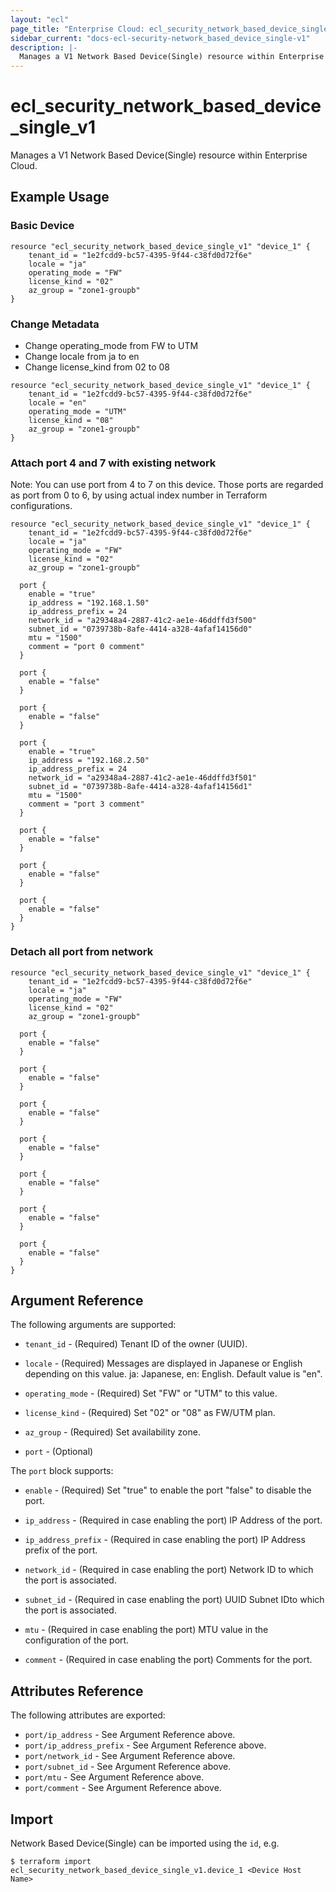 ```yaml
---
layout: "ecl"
page_title: "Enterprise Cloud: ecl_security_network_based_device_single_v1"
sidebar_current: "docs-ecl-security-network_based_device_single-v1"
description: |-
  Manages a V1 Network Based Device(Single) resource within Enterprise Cloud.
---
```


# ecl\_security\_network\_based\_device\_single\_v1

Manages a V1 Network Based Device(Single) resource within Enterprise Cloud.

## Example Usage

### Basic Device

```hcl
resource "ecl_security_network_based_device_single_v1" "device_1" {
	tenant_id = "1e2fcdd9-bc57-4395-9f44-c38fd0d72f6e"
	locale = "ja"
	operating_mode = "FW"
	license_kind = "02"
	az_group = "zone1-groupb"
}
```

### Change Metadata

- Change operating_mode from FW to UTM
- Change locale from ja to en
- Change license_kind from 02 to 08

```hcl
resource "ecl_security_network_based_device_single_v1" "device_1" {
	tenant_id = "1e2fcdd9-bc57-4395-9f44-c38fd0d72f6e"
	locale = "en"
	operating_mode = "UTM"
	license_kind = "08"
	az_group = "zone1-groupb"
}
```

### Attach port 4 and 7 with existing network

Note: You can use port from 4 to 7 on this device.
  Those ports are regarded as port from 0 to 6,
  by using actual index number in Terraform configurations.

```hcl
resource "ecl_security_network_based_device_single_v1" "device_1" {
	tenant_id = "1e2fcdd9-bc57-4395-9f44-c38fd0d72f6e"
	locale = "ja"
	operating_mode = "FW"
	license_kind = "02"
	az_group = "zone1-groupb"

  port {
    enable = "true"
    ip_address = "192.168.1.50"
    ip_address_prefix = 24
    network_id = "a29348a4-2887-41c2-ae1e-46ddffd3f500"
    subnet_id = "0739738b-8afe-4414-a328-4afaf14156d0"
    mtu = "1500"
    comment = "port 0 comment"
  }

  port {
    enable = "false"
  }

  port {
    enable = "false"
  }
  
  port {
    enable = "true"
    ip_address = "192.168.2.50"
    ip_address_prefix = 24
    network_id = "a29348a4-2887-41c2-ae1e-46ddffd3f501"
    subnet_id = "0739738b-8afe-4414-a328-4afaf14156d1"
    mtu = "1500"
    comment = "port 3 comment"
  }

  port {
    enable = "false"
  }

  port {
    enable = "false"
  }

  port {
    enable = "false"
  }
}
```

### Detach all port from network

```hcl
resource "ecl_security_network_based_device_single_v1" "device_1" {
	tenant_id = "1e2fcdd9-bc57-4395-9f44-c38fd0d72f6e"
	locale = "ja"
	operating_mode = "FW"
	license_kind = "02"
	az_group = "zone1-groupb"

  port {
    enable = "false"
  }

  port {
    enable = "false"
  }

  port {
    enable = "false"
  }
  
  port {
    enable = "false"
  }

  port {
    enable = "false"
  }

  port {
    enable = "false"
  }

  port {
    enable = "false"
  }
}
```

## Argument Reference

The following arguments are supported:

* `tenant_id` - (Required) Tenant ID of the owner (UUID).

* `locale` - (Required) Messages are displayed in Japanese or English depending on this value.
  ja: Japanese, en: English. Default value is "en".

* `operating_mode` - (Required) 	Set "FW" or "UTM" to this value.

* `license_kind` - (Required) Set "02" or "08" as FW/UTM plan.

* `az_group` - (Required) Set availability zone.

* `port` - (Optional)

The `port` block supports:

* `enable` - (Required) 
  	Set "true" to enable the port "false" to disable the port.

* `ip_address` - (Required in case enabling the port) IP Address of the port.

* `ip_address_prefix` - (Required in case enabling the port) IP Address prefix of the port.

* `network_id` - (Required in case enabling the port) Network ID to which the port is associated.

* `subnet_id` - (Required in case enabling the port) UUID	Subnet IDto which the port is associated.

* `mtu` - (Required in case enabling the port) MTU value in the configuration of the port.

* `comment` - (Required in case enabling the port) Comments for the port.


## Attributes Reference

The following attributes are exported:

* `port/ip_address` - See Argument Reference above.
* `port/ip_address_prefix` - See Argument Reference above.
* `port/network_id` - See Argument Reference above.
* `port/subnet_id` - See Argument Reference above.
* `port/mtu` - See Argument Reference above.
* `port/comment` - See Argument Reference above.

## Import

Network Based Device(Single) can be imported using the `id`, e.g.

```
$ terraform import ecl_security_network_based_device_single_v1.device_1 <Device Host Name>
```
